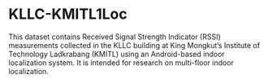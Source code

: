 # KLLC-KMITL1Loc
This dataset contains Received Signal Strength Indicator (RSSI) measurements collected in the KLLC building at King Mongkut’s Institute of Technology Ladkrabang (KMITL) using an Android-based indoor localization system. It is intended for research on multi-floor indoor localization.
